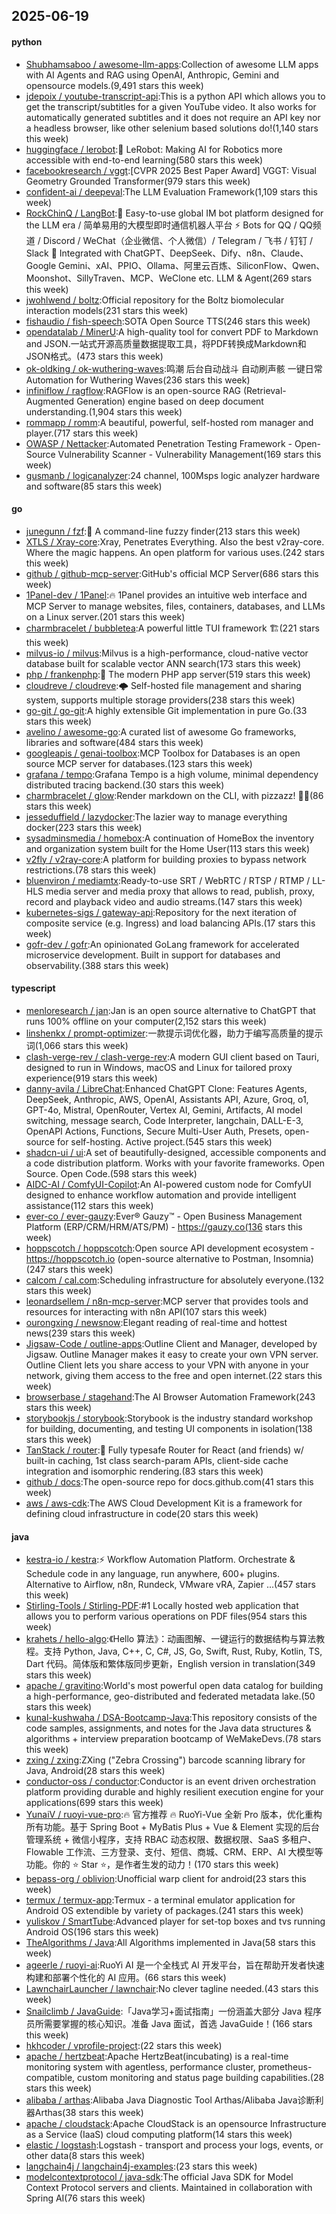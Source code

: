 ## 2025-06-19

#### python
* [Shubhamsaboo / awesome-llm-apps](https://github.com/Shubhamsaboo/awesome-llm-apps):Collection of awesome LLM apps with AI Agents and RAG using OpenAI, Anthropic, Gemini and opensource models.(9,491 stars this week)
* [jdepoix / youtube-transcript-api](https://github.com/jdepoix/youtube-transcript-api):This is a python API which allows you to get the transcript/subtitles for a given YouTube video. It also works for automatically generated subtitles and it does not require an API key nor a headless browser, like other selenium based solutions do!(1,140 stars this week)
* [huggingface / lerobot](https://github.com/huggingface/lerobot):🤗 LeRobot: Making AI for Robotics more accessible with end-to-end learning(580 stars this week)
* [facebookresearch / vggt](https://github.com/facebookresearch/vggt):[CVPR 2025 Best Paper Award] VGGT: Visual Geometry Grounded Transformer(979 stars this week)
* [confident-ai / deepeval](https://github.com/confident-ai/deepeval):The LLM Evaluation Framework(1,109 stars this week)
* [RockChinQ / LangBot](https://github.com/RockChinQ/LangBot):🤩 Easy-to-use global IM bot platform designed for the LLM era / 简单易用的大模型即时通信机器人平台 ⚡️ Bots for QQ / QQ频道 / Discord / WeChat（企业微信、个人微信）/ Telegram / 飞书 / 钉钉 / Slack 🧩 Integrated with ChatGPT、DeepSeek、Dify、n8n、Claude、Google Gemini、xAI、PPIO、Ollama、阿里云百炼、SiliconFlow、Qwen、Moonshot、SillyTraven、MCP、WeClone etc. LLM & Agent(269 stars this week)
* [jwohlwend / boltz](https://github.com/jwohlwend/boltz):Official repository for the Boltz biomolecular interaction models(231 stars this week)
* [fishaudio / fish-speech](https://github.com/fishaudio/fish-speech):SOTA Open Source TTS(246 stars this week)
* [opendatalab / MinerU](https://github.com/opendatalab/MinerU):A high-quality tool for convert PDF to Markdown and JSON.一站式开源高质量数据提取工具，将PDF转换成Markdown和JSON格式。(473 stars this week)
* [ok-oldking / ok-wuthering-waves](https://github.com/ok-oldking/ok-wuthering-waves):鸣潮 后台自动战斗 自动刷声骸 一键日常 Automation for Wuthering Waves(236 stars this week)
* [infiniflow / ragflow](https://github.com/infiniflow/ragflow):RAGFlow is an open-source RAG (Retrieval-Augmented Generation) engine based on deep document understanding.(1,904 stars this week)
* [rommapp / romm](https://github.com/rommapp/romm):A beautiful, powerful, self-hosted rom manager and player.(717 stars this week)
* [OWASP / Nettacker](https://github.com/OWASP/Nettacker):Automated Penetration Testing Framework - Open-Source Vulnerability Scanner - Vulnerability Management(169 stars this week)
* [gusmanb / logicanalyzer](https://github.com/gusmanb/logicanalyzer):24 channel, 100Msps logic analyzer hardware and software(85 stars this week)

#### go
* [junegunn / fzf](https://github.com/junegunn/fzf):🌸 A command-line fuzzy finder(213 stars this week)
* [XTLS / Xray-core](https://github.com/XTLS/Xray-core):Xray, Penetrates Everything. Also the best v2ray-core. Where the magic happens. An open platform for various uses.(242 stars this week)
* [github / github-mcp-server](https://github.com/github/github-mcp-server):GitHub's official MCP Server(686 stars this week)
* [1Panel-dev / 1Panel](https://github.com/1Panel-dev/1Panel):🔥 1Panel provides an intuitive web interface and MCP Server to manage websites, files, containers, databases, and LLMs on a Linux server.(201 stars this week)
* [charmbracelet / bubbletea](https://github.com/charmbracelet/bubbletea):A powerful little TUI framework 🏗(221 stars this week)
* [milvus-io / milvus](https://github.com/milvus-io/milvus):Milvus is a high-performance, cloud-native vector database built for scalable vector ANN search(173 stars this week)
* [php / frankenphp](https://github.com/php/frankenphp):🧟 The modern PHP app server(519 stars this week)
* [cloudreve / cloudreve](https://github.com/cloudreve/cloudreve):🌩 Self-hosted file management and sharing system, supports multiple storage providers(238 stars this week)
* [go-git / go-git](https://github.com/go-git/go-git):A highly extensible Git implementation in pure Go.(33 stars this week)
* [avelino / awesome-go](https://github.com/avelino/awesome-go):A curated list of awesome Go frameworks, libraries and software(484 stars this week)
* [googleapis / genai-toolbox](https://github.com/googleapis/genai-toolbox):MCP Toolbox for Databases is an open source MCP server for databases.(123 stars this week)
* [grafana / tempo](https://github.com/grafana/tempo):Grafana Tempo is a high volume, minimal dependency distributed tracing backend.(30 stars this week)
* [charmbracelet / glow](https://github.com/charmbracelet/glow):Render markdown on the CLI, with pizzazz! 💅🏻(86 stars this week)
* [jesseduffield / lazydocker](https://github.com/jesseduffield/lazydocker):The lazier way to manage everything docker(223 stars this week)
* [sysadminsmedia / homebox](https://github.com/sysadminsmedia/homebox):A continuation of HomeBox the inventory and organization system built for the Home User(113 stars this week)
* [v2fly / v2ray-core](https://github.com/v2fly/v2ray-core):A platform for building proxies to bypass network restrictions.(78 stars this week)
* [bluenviron / mediamtx](https://github.com/bluenviron/mediamtx):Ready-to-use SRT / WebRTC / RTSP / RTMP / LL-HLS media server and media proxy that allows to read, publish, proxy, record and playback video and audio streams.(147 stars this week)
* [kubernetes-sigs / gateway-api](https://github.com/kubernetes-sigs/gateway-api):Repository for the next iteration of composite service (e.g. Ingress) and load balancing APIs.(17 stars this week)
* [gofr-dev / gofr](https://github.com/gofr-dev/gofr):An opinionated GoLang framework for accelerated microservice development. Built in support for databases and observability.(388 stars this week)

#### typescript
* [menloresearch / jan](https://github.com/menloresearch/jan):Jan is an open source alternative to ChatGPT that runs 100% offline on your computer(2,152 stars this week)
* [linshenkx / prompt-optimizer](https://github.com/linshenkx/prompt-optimizer):一款提示词优化器，助力于编写高质量的提示词(1,066 stars this week)
* [clash-verge-rev / clash-verge-rev](https://github.com/clash-verge-rev/clash-verge-rev):A modern GUI client based on Tauri, designed to run in Windows, macOS and Linux for tailored proxy experience(919 stars this week)
* [danny-avila / LibreChat](https://github.com/danny-avila/LibreChat):Enhanced ChatGPT Clone: Features Agents, DeepSeek, Anthropic, AWS, OpenAI, Assistants API, Azure, Groq, o1, GPT-4o, Mistral, OpenRouter, Vertex AI, Gemini, Artifacts, AI model switching, message search, Code Interpreter, langchain, DALL-E-3, OpenAPI Actions, Functions, Secure Multi-User Auth, Presets, open-source for self-hosting. Active project.(545 stars this week)
* [shadcn-ui / ui](https://github.com/shadcn-ui/ui):A set of beautifully-designed, accessible components and a code distribution platform. Works with your favorite frameworks. Open Source. Open Code.(598 stars this week)
* [AIDC-AI / ComfyUI-Copilot](https://github.com/AIDC-AI/ComfyUI-Copilot):An AI-powered custom node for ComfyUI designed to enhance workflow automation and provide intelligent assistance(112 stars this week)
* [ever-co / ever-gauzy](https://github.com/ever-co/ever-gauzy):Ever® Gauzy™ - Open Business Management Platform (ERP/CRM/HRM/ATS/PM) - https://gauzy.co(136 stars this week)
* [hoppscotch / hoppscotch](https://github.com/hoppscotch/hoppscotch):Open source API development ecosystem - https://hoppscotch.io (open-source alternative to Postman, Insomnia)(247 stars this week)
* [calcom / cal.com](https://github.com/calcom/cal.com):Scheduling infrastructure for absolutely everyone.(132 stars this week)
* [leonardsellem / n8n-mcp-server](https://github.com/leonardsellem/n8n-mcp-server):MCP server that provides tools and resources for interacting with n8n API(107 stars this week)
* [ourongxing / newsnow](https://github.com/ourongxing/newsnow):Elegant reading of real-time and hottest news(239 stars this week)
* [Jigsaw-Code / outline-apps](https://github.com/Jigsaw-Code/outline-apps):Outline Client and Manager, developed by Jigsaw. Outline Manager makes it easy to create your own VPN server. Outline Client lets you share access to your VPN with anyone in your network, giving them access to the free and open internet.(22 stars this week)
* [browserbase / stagehand](https://github.com/browserbase/stagehand):The AI Browser Automation Framework(243 stars this week)
* [storybookjs / storybook](https://github.com/storybookjs/storybook):Storybook is the industry standard workshop for building, documenting, and testing UI components in isolation(138 stars this week)
* [TanStack / router](https://github.com/TanStack/router):🤖 Fully typesafe Router for React (and friends) w/ built-in caching, 1st class search-param APIs, client-side cache integration and isomorphic rendering.(83 stars this week)
* [github / docs](https://github.com/github/docs):The open-source repo for docs.github.com(41 stars this week)
* [aws / aws-cdk](https://github.com/aws/aws-cdk):The AWS Cloud Development Kit is a framework for defining cloud infrastructure in code(20 stars this week)

#### java
* [kestra-io / kestra](https://github.com/kestra-io/kestra):⚡ Workflow Automation Platform. Orchestrate & Schedule code in any language, run anywhere, 600+ plugins. Alternative to Airflow, n8n, Rundeck, VMware vRA, Zapier ...(457 stars this week)
* [Stirling-Tools / Stirling-PDF](https://github.com/Stirling-Tools/Stirling-PDF):#1 Locally hosted web application that allows you to perform various operations on PDF files(954 stars this week)
* [krahets / hello-algo](https://github.com/krahets/hello-algo):《Hello 算法》：动画图解、一键运行的数据结构与算法教程。支持 Python, Java, C++, C, C#, JS, Go, Swift, Rust, Ruby, Kotlin, TS, Dart 代码。简体版和繁体版同步更新，English version in translation(349 stars this week)
* [apache / gravitino](https://github.com/apache/gravitino):World's most powerful open data catalog for building a high-performance, geo-distributed and federated metadata lake.(50 stars this week)
* [kunal-kushwaha / DSA-Bootcamp-Java](https://github.com/kunal-kushwaha/DSA-Bootcamp-Java):This repository consists of the code samples, assignments, and notes for the Java data structures & algorithms + interview preparation bootcamp of WeMakeDevs.(78 stars this week)
* [zxing / zxing](https://github.com/zxing/zxing):ZXing ("Zebra Crossing") barcode scanning library for Java, Android(28 stars this week)
* [conductor-oss / conductor](https://github.com/conductor-oss/conductor):Conductor is an event driven orchestration platform providing durable and highly resilient execution engine for your applications(699 stars this week)
* [YunaiV / ruoyi-vue-pro](https://github.com/YunaiV/ruoyi-vue-pro):🔥 官方推荐 🔥 RuoYi-Vue 全新 Pro 版本，优化重构所有功能。基于 Spring Boot + MyBatis Plus + Vue & Element 实现的后台管理系统 + 微信小程序，支持 RBAC 动态权限、数据权限、SaaS 多租户、Flowable 工作流、三方登录、支付、短信、商城、CRM、ERP、AI 大模型等功能。你的 ⭐️ Star ⭐️，是作者生发的动力！(170 stars this week)
* [bepass-org / oblivion](https://github.com/bepass-org/oblivion):Unofficial warp client for android(23 stars this week)
* [termux / termux-app](https://github.com/termux/termux-app):Termux - a terminal emulator application for Android OS extendible by variety of packages.(241 stars this week)
* [yuliskov / SmartTube](https://github.com/yuliskov/SmartTube):Advanced player for set-top boxes and tvs running Android OS(196 stars this week)
* [TheAlgorithms / Java](https://github.com/TheAlgorithms/Java):All Algorithms implemented in Java(58 stars this week)
* [ageerle / ruoyi-ai](https://github.com/ageerle/ruoyi-ai):RuoYi AI 是一个全栈式 AI 开发平台，旨在帮助开发者快速构建和部署个性化的 AI 应用。(66 stars this week)
* [LawnchairLauncher / lawnchair](https://github.com/LawnchairLauncher/lawnchair):No clever tagline needed.(43 stars this week)
* [Snailclimb / JavaGuide](https://github.com/Snailclimb/JavaGuide):「Java学习+面试指南」一份涵盖大部分 Java 程序员所需要掌握的核心知识。准备 Java 面试，首选 JavaGuide！(166 stars this week)
* [hkhcoder / vprofile-project](https://github.com/hkhcoder/vprofile-project):(22 stars this week)
* [apache / hertzbeat](https://github.com/apache/hertzbeat):Apache HertzBeat(incubating) is a real-time monitoring system with agentless, performance cluster, prometheus-compatible, custom monitoring and status page building capabilities.(28 stars this week)
* [alibaba / arthas](https://github.com/alibaba/arthas):Alibaba Java Diagnostic Tool Arthas/Alibaba Java诊断利器Arthas(38 stars this week)
* [apache / cloudstack](https://github.com/apache/cloudstack):Apache CloudStack is an opensource Infrastructure as a Service (IaaS) cloud computing platform(14 stars this week)
* [elastic / logstash](https://github.com/elastic/logstash):Logstash - transport and process your logs, events, or other data(8 stars this week)
* [langchain4j / langchain4j-examples](https://github.com/langchain4j/langchain4j-examples):(23 stars this week)
* [modelcontextprotocol / java-sdk](https://github.com/modelcontextprotocol/java-sdk):The official Java SDK for Model Context Protocol servers and clients. Maintained in collaboration with Spring AI(76 stars this week)
